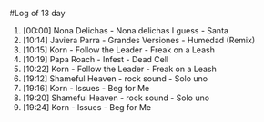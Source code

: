#Log of 13 day

1. [00:00] Nona Delichas - Nona delichas I guess - Santa
1. [10:14] Javiera Parra - Grandes Versiones - Humedad (Remix)
1. [10:15] Korn - Follow the Leader - Freak on a Leash
1. [10:19] Papa Roach - Infest - Dead Cell
1. [10:22] Korn - Follow the Leader - Freak on a Leash
1. [19:12] Shameful Heaven - rock sound - Solo uno
1. [19:16] Korn - Issues - Beg for Me
1. [19:20] Shameful Heaven - rock sound - Solo uno
1. [19:24] Korn - Issues - Beg for Me

